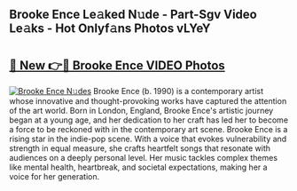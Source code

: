 ## Brooke Ence Le𝚊ked N𝚞de - Part-Sgv Video Le𝚊ks - Hot Onlyf𝚊ns Photos vLYeY

# <h2><a href="http://ab42269.deff.icu/?id=Brooke+Ence">🔗 New 👉🔴 Brooke Ence VIDEO Photos</a></h2>

[![Brooke Ence N𝚞des](https://i.imgur.com/rIISA9y.gif)](http://ab42269.deff.icu/?id=Brooke+Ence)
Brooke Ence (b. 1990) is a contemporary artist whose innovative and thought-provoking works have captured the attention of the art world. Born in London, England, Brooke Ence's artistic journey began at a young age, and her dedication to her craft has led her to become a force to be reckoned with in the contemporary art scene. Brooke Ence is a rising star in the indie-pop scene. With a voice that evokes vulnerability and strength in equal measure, she crafts heartfelt songs that resonate with audiences on a deeply personal level. Her music tackles complex themes like mental health, heartbreak, and societal expectations, making her a voice for her generation.
